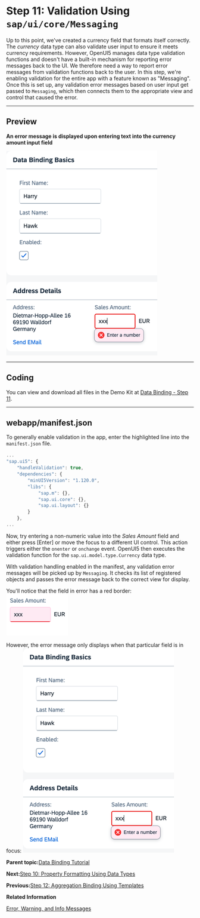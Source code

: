 <!-- loiob8c4e534cdb440e9a5bbff86f9572bd6 -->

# Step 11: Validation Using `sap/ui/core/Messaging`

Up to this point, we've created a currency field that formats itself correctly. The *currency* data type can also validate user input to ensure it meets currency requirements. However, OpenUI5 manages data type validation functions and doesn't have a built-in mechanism for reporting error messages back to the UI. We therefore need a way to report error messages from validation functions back to the user. In this step, we're enabling validation for the entire app with a feature known as "Messaging". Once this is set up, any validation error messages based on user input get passed to `Messaging`, which then connects them to the appropriate view and control that caused the error.

***

## Preview

  
  
**An error message is displayed upon entering text into the currency amount input field**

![The graphic has an explanatory text](images/loioe67207b43d08410e82e74ad57ffbc022_LowRes.png "An error message is displayed upon entering text into the currency amount input field")

***

## Coding

You can view and download all files in the Demo Kit at [Data Binding - Step 11](https://ui5.sap.com/#/entity/sap.ui.core.tutorial.databinding/sample/sap.ui.core.tutorial.databinding.11).

***

## webapp/manifest.json

To generally enable validation in the app, enter the highlighted line into the `manifest.json` file.

```js
...
"sap.ui5": {
	"handleValidation": true,
	"dependencies": {
		"minUI5Version": "1.120.0",
		"libs": {
			"sap.m": {},
			"sap.ui.core": {},
			"sap.ui.layout": {}
		}
	},
...
```

Now, try entering a non-numeric value into the *Sales Amount* field and either press [Enter\] or move the focus to a different UI control. This action triggers either the `onenter` or `onchange` event. OpenUI5 then executes the validation function for the `sap.ui.model.type.Currency` data type.

With validation handling enabled in the manifest, any validation error messages will be picked up by `Messaging`. It checks its list of registered objects and passes the error message back to the correct view for display.

You'll notice that the field in error has a red border: ![](images/loio44db88e92bc445b2b00e1b8e53b5ca9a_LowRes.png)

However, the error message only displays when that particular field is in focus: ![](images/loioe67207b43d08410e82e74ad57ffbc022_LowRes.png)

**Parent topic:**[Data Binding Tutorial](data-binding-tutorial-e531093.md "In this tutorial, we explain the concepts of data binding in OpenUI5.")

**Next:**[Step 10: Property Formatting Using Data Types](step-10-property-formatting-using-data-types-9252ee4.md "OpenUI5 offers a set of simple data types, including Boolean, Currency, Date and Float. You can apply these data types to controls to ensure that the value displayed on the screen is formatted correctly. If the field is open for input, this also ensures that the user input meets the requirements of that data type. Let's add a new field called Sales Amount of type Currency.")

**Previous:**[Step 12: Aggregation Binding Using Templates](step-12-aggregation-binding-using-templates-97830de.md "Aggregation binding, also known as &quot;list binding&quot;, lets a control bind to a list within the model data. This binding allows relative binding to the list entries by its child controls.")

**Related Information**  


[Error, Warning, and Info Messages](../04_Essentials/error-warning-and-info-messages-62b1481.md "OpenUI5 provides a central place for storing and managing info, warning, and error messages.")


